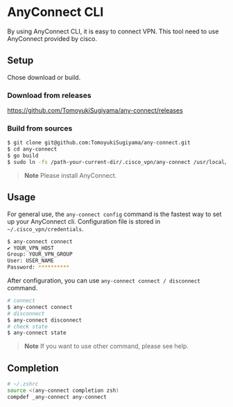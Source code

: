 # AnyConnect CLI
By using AnyConnect CLI, it is easy to connect VPN.
This tool need to use AnyConnect provided by cisco.

## Setup
Chose download or build.

### Download from releases
https://github.com/TomoyukiSugiyama/any-connect/releases

### Build from sources
```sh
$ git clone git@github.com:TomoyukiSugiyama/any-connect.git
$ cd any-connect
$ go build
$ sudo ln -fs /path-your-current-dir/.cisco_vpn/any-connect /usr/local/bin/any-connect
```

> **Note**
> Please install AnyConnect.

## Usage
For general use, the `any-connect config` command is the fastest way to set up your AnyConnect cli.
Configuration file is stored in `~/.cisco_vpn/credentials`.

```sh
$ any-connect connect 
✔ YOUR_VPN_HOST
Group: YOUR_VPN_GROUP
User: USER_NAME
Password: **********
```

After configuration, you can use `any-connect connect / disconnect` command.

```sh
# connect
$ any-connect connect
# disconnect
$ any-connect disconnect
# check state
$ any-connect state
```

> **Note**
> If you want to use other command, please see help.

## Completion

```sh
# ~/.zshrc
source <(any-connect completion zsh)
compdef _any-connect any-connect
```